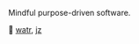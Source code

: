 Mindful purpose-driven software.

<!-- Normcore DX semiconductor. -->

<!-- Converging perfection. Eclectic engineering. -->

🔭 [watr](https://github.com/dy/watr), [jz](https://github.com/dy/jz)
